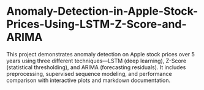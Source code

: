 # Anomaly-Detection-in-Apple-Stock-Prices-Using-LSTM-Z-Score-and-ARIMA
This project demonstrates anomaly detection on Apple stock prices over 5 years using three different techniques—LSTM (deep learning), Z-Score (statistical thresholding), and ARIMA (forecasting residuals). It includes preprocessing, supervised sequence modeling, and performance comparison with interactive plots and markdown documentation.
